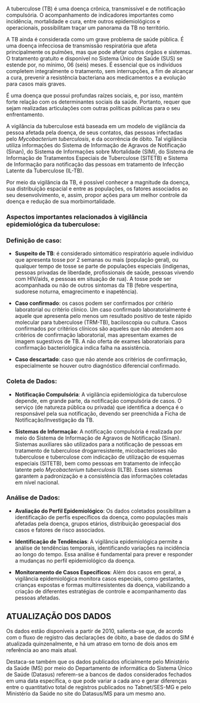 A tuberculose (TB) é uma doença crônica, transmissível e de notificação compulsória. O acompanhamento de indicadores importantes como incidência, mortalidade e cura, entre outros epidemiológicos e operacionais, possibilitam traçar um panorama da TB no território.  

A TB ainda é considerada como um grave problema de saúde pública. É uma doença infecciosa de transmissão respiratória que afeta principalmente os pulmões, mas que pode afetar outros órgãos e sistemas. O tratamento gratuito e disponível no Sistema Único de Saúde (SUS) se estende por, no mínimo, 06 (seis) meses. É essencial que os indivíduos completem integralmente o tratamento, sem interrupções, a fim de alcançar a cura, prevenir a resistência bacteriana aos medicamentos e a evolução para casos mais graves. 

É uma doença que possui profundas raízes sociais, e, por isso, mantém forte relação com os determinantes sociais da saúde. Portanto, requer que sejam realizadas articulações com outras políticas públicas para o seu enfrentamento. 

A vigilância da tuberculose está baseada em um modelo de vigilância da pessoa afetada pela doença, de seus contatos, das pessoas infectadas pelo _Mycobacterium tuberculosis_, e da ocorrência de óbito. Tal vigilância utiliza informações do Sistema de Informação de Agravos de Notificação (Sinan), do Sistema de Informações sobre Mortalidade (SIM), do Sistema de Informação de Tratamentos Especiais de Tuberculose (SITETB) e Sistema de Informação para notificação das pessoas em tratamento de Infecção Latente da Tuberculose (IL-TB).  

Por meio da vigilância da TB, é possível conhecer a magnitude da doença, sua distribuição espacial e entre as populações, os fatores associados ao seu desenvolvimento, e, assim, propor ações para um melhor controle da doença e redução de sua morbimortalidade. 

### Aspectos importantes relacionados à vigilância epidemiológica da tuberculose: 

### Definição de caso:  

* **Suspeito de TB**: é considerado sintomático respiratório aquele indivíduo que apresenta tosse por 2 semanas ou mais (população geral), ou qualquer tempo de tosse se parte de populações especiais (indígenas, pessoas privadas de liberdade, profissionais de saúde, pessoas vivendo com HIV/aids, e pessoas em situação de rua). A tosse pode ser acompanhada ou não de outros sintomas da TB (febre vespertina, sudorese noturna, emagrecimento e inapetência).  

* **Caso confirmado**: os casos podem ser confirmados por critério laboratorial ou critério clínico. Um caso confirmado laboratorialmente é aquele que apresenta pelo menos um resultado positivo de teste rápido molecular para tuberculose (TRM-TB), baciloscopia ou cultura. Casos confirmados por critérios clínicos são aqueles que não atendem aos critérios de confirmação laboratorial, mas apresentam exames de imagem sugestivos de TB.  A não oferta de exames laboratoriais para confirmação bacteriológica indica falha na assistência. 

* **Caso descartado**: caso que não atende aos critérios de confirmação, especialmente se houver outro diagnóstico diferencial confirmado. 

### Coleta de Dados: 

* **Notificação Compulsória**: A vigilância epidemiológica da tuberculose depende, em grande parte, da notificação compulsória de casos. O serviço (de natureza pública ou privada) que identifica a doença é o responsável pela sua notificação, devendo ser preenchida a Ficha de Notificação/Investigação da TB.  

* **Sistemas de Informação**: A notificação compulsória é realizada por meio do Sistema de Informação de Agravos de Notificação (Sinan). Sistemas auxiliares são utilizados para a notificação de pessoas em tratamento de tuberculose drogarresistente, micobacterioses não tuberculose e tuberculose com indicação de utilização de esquemas especiais (SITETB), bem como pessoas em tratamento de infecção latente pelo _Mycobacterium tuberculosis_ (ILTB).  Esses sistemas garantem a padronização e a consistência das informações coletadas em nível nacional. 

### Análise de Dados: 

* **Avaliação do Perfil Epidemiológico**: Os dados coletados possibilitam a identificação de perfis específicos da doença, como populações mais afetadas pela doença, grupos etários, distribuição geoespacial dos casos e fatores de risco associados. 

* **Identificação de Tendências**: A vigilância epidemiológica permite a análise de tendências temporais, identificando variações na incidência ao longo do tempo. Essa análise é fundamental para prever e responder a mudanças no perfil epidemiológico da doença. 

* **Monitoramento de Casos Específicos**: Além dos casos em geral, a vigilância epidemiológica monitora casos especiais, como gestantes, crianças expostas e formas multirresistentes da doença, viabilizando a criação de diferentes estratégias de controle e acompanhamento das pessoas afetadas. 

## ATUALIZAÇÃO DOS DADOS

Os dados estão disponíveis a partir de 2010, salienta-se que, de acordo com o fluxo de registro das declarações de óbito, a base de dados do SIM é atualizada quinzenalmente, e há um atraso em torno de dois anos em referência ao ano mais atual.

Destaca-se também que os dados publicados oficialmente pelo Ministério da Saúde (MS) por meio do Departamento de informática do Sistema Único de Saúde (Datasus) referem-se a bancos de dados considerados fechados em uma data específica, o que pode variar a cada ano e gerar diferenças entre o quantitativo total de registros publicados no Tabnet/SES-MG e pelo Ministério da Saúde no site do Datasus/MS para um mesmo ano.